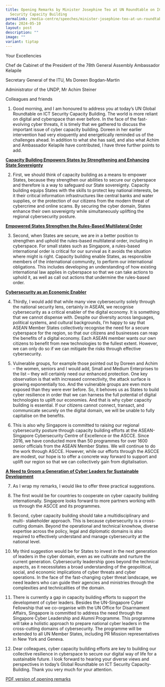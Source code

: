 ```yaml
---
title: Opening Remarks by Minister Josephine Teo at UN Roundtable on ICT
  Security Capacity Building
permalink: /media-centre/speeches/minister-josephine-teo-at-un-roundtable-on-ict-security-capacity-building/
date: 2024-05-10
layout: post
description: ""
image: ""
variant: tiptap
---
```

<p>Your Excellencies
<br>
</p>
<p>Chef de Cabinet of the President of the 78th General Assembly Ambassador
Kelapile
<br>
</p>
<p>Secretary General of the ITU, Ms Doreen Bogdan-Martin
<br>
</p>
<p>Administrator of the UNDP, Mr Achim Steiner
<br>
</p>
<p>Colleagues and friends</p>
<ol data-tight="true" class="tight">
<li>
<p>Good morning, and I am honoured to address you at today’s UN Global Roundtable
on ICT Security Capacity Building. The world is more reliant on digital
and cyberspace than ever before. In the face of the fast-evolving cyber
threats, it is timely that we gathered to discuss the important issue of
cyber capacity building. Doreen in her earlier intervention had very eloquently
and energetically reminded us of the challenges ahead. In addition to what
she has said, and also what Achim and Ambassador Kelapile have contributed,
I have three further points to add.</p>
</li>
</ol>
<p><strong><u>Capacity Building Empowers States by Strengthening and Enhancing State Sovereignty</u></strong>
</p>
<ol start="2" data-tight="true" class="tight">
<li>
<p>First, we should think of capacity building as a means to empower States,
because they strengthen our abilities to secure our cyberspace and therefore
is a way to safeguard our State sovereignty. Capacity building equips States
with the skills to protect key national interests, be it their critical
information infrastructures like central banks and water supplies, or the
protection of our citizens from the modern threat of cybercrime and online
scams. By securing the cyber domain, States enhance their own sovereignty
while simultaneously uplifting the regional cybersecurity posture.</p>
</li>
</ol>
<p><strong><u>Empowered States Strengthen the Rules-Based Multilateral Order</u></strong>
</p>
<ol start="3" data-tight="true" class="tight">
<li>
<p>Second, when States are secure, we are in a better position to strengthen
and uphold the rules-based multilateral order, including in cyberspace.
For small states such as Singapore, a rules-based international order is
critical for our survival as it avoids the situation where might is right.
Capacity building enable States, as responsible members of the international
community, to perform our international obligations. This includes developing
an understanding of how existing international law applies in cyberspace
so that we can take actions to uphold it, as well as call out actions that
undermine the rules-based order.</p>
</li>
</ol>
<p><strong><u>Cybersecurity as an Economic Enabler</u></strong>
</p>
<ol start="4" data-tight="true" class="tight">
<li>
<p>Thirdly, I would add that while many view cybersecurity solely through
the national security lens, certainly in ASEAN, we recognise cybersecurity
as a critical enabler of the digital economy. It is something that we cannot
dispense with. Despite our diversity across languages, political systems,
and cultural backgrounds, I’m happy to say that ASEAN Member States collectively
recognise the need for a secure cyberspace for the region, so that our
citizens and businesses can reap the benefits of a digital economy. Each
ASEAN member wants our own citizens to benefit from new technologies to
the fullest extent. However, we can only do so if we can mitigate the risks
through effective cybersecurity.</p>
<p></p>
</li>
<li>
<p>Vulnerable groups, for example those pointed out by Doreen and Achim –
the women, seniors and I would add, Small and Medium Enterprises to the
list – they will certainly need our enhanced protection. One key observation
is that with increased connectivity, the attack surface is growing exponentially
too. And the vulnerable groups are even more exposed than they were ever
before. So, it behoves us as States to build cyber resilience in order
that we can harness the full potential of digital technologies to uplift
our economies. And that is why cyber capacity building is essential. If
our citizens cannot connect, transact, and communicate securely on the
digital domain, we will be unable to fully capitalise on the benefits.</p>
<p></p>
</li>
<li>
<p>This is also why Singapore is committed to raising our regional cybersecurity
posture through capacity building efforts at the ASEAN-Singapore Cybersecurity
Centre of Excellence or the ASCCE. Since 2016, we have conducted more than
50 programmes for over 1600 senior officials from the ASEAN Member States.
We will continue to do the work through ASCCE. However, while our efforts
through the ASCCE are modest, our hope is to offer a concrete way forward
to support and uplift our region so that we can collectively gain from
digitalisation.</p>
</li>
</ol>
<p><strong><u>A Need to Groom a Generation of Cyber Leaders for Sustainable Development</u></strong>
</p>
<ol start="7" data-tight="true" class="tight">
<li>
<p>As I wrap my remarks, I would like to offer three practical suggestions.</p>
<p></p>
</li>
<li>
<p>The first would be for countries to cooperate on cyber capacity building
internationally. Singapore looks forward to more partners working with
us through the ASCCE and its programmes.</p>
<p></p>
</li>
<li>
<p>Second, cyber capacity building should take a multidisciplinary and multi-
stakeholder approach. This is because cybersecurity is a cross-cutting
domain. Beyond the operational and technical knowhow, diverse expertise
across the policy, legal and diplomatic domains is also required to effectively
understand and manage cybersecurity at the national level.</p>
<p></p>
</li>
<li>
<p>My third suggestion would be for States to invest in the next generation
of leaders in the cyber domain, even as we cultivate and nurture the current
generation. Cybersecurity leadership goes beyond the technical aspects,
as it necessitates a broad understanding of the geopolitical, social, and
economic implications of cyber threats and cyber operations. In the face
of the fast-changing cyber threat landscape, we need leaders who can guide
their agencies and ministries through the complexities and technicalities
of the domain.</p>
<p></p>
</li>
<li>
<p>There is currently a gap in capacity building efforts to support the development
of cyber leaders. Besides the UN-Singapore Cyber Fellowship that we co-organise
with the UN Office for Disarmament Affairs, Singapore is committed to address
the need through the Singapore Cyber Leadership and Alumni Programme. This
programme will take a holistic approach to prepare national cyber leaders
in the cross-cutting domains of cybersecurity. The programme will be extended
to all UN Member States, including PR Mission representatives in New York
and Geneva.</p>
<p></p>
</li>
<li>
<p>Dear colleagues, cyber capacity building efforts are key to building our
collective resilience in cyberspace to secure our digital way of life for
a sustainable future. I look forward to hearing your diverse views and
perspectives in today’s Global Roundtable on ICT Security Capacity-Building.
Thank you very much for your attention.</p>
</li>
</ol>
<p><a href="/files/Speeches 2024/Opening_Remarks_by_Minister_Josephine_Teo_at_UN_Roundtable_on_ICT_Security_Capacity_Building__10_May_.pdf" rel="noopener noreferrer nofollow" target="_blank">PDF version of opening remarks</a>
</p>
<p></p>